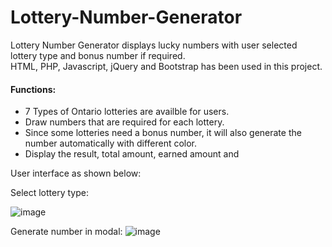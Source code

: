 # Lottery-Number-Generator
Lottery Number Generator displays lucky numbers with user selected lottery type and bonus number if required.  
HTML, PHP, Javascript, jQuery and Bootstrap has been used in this project.

#### Functions:
* 7 Types of Ontario lotteries are availble for users. 
* Draw numbers that are required for each lottery.
* Since some lotteries need a bonus number, it will also generate the number automatically with different color.
* Display the result, total amount, earned amount and 

User interface as shown below:  

  
 Select lottery type:

![image](https://user-images.githubusercontent.com/89232984/134793496-b1b86e03-0537-4176-971f-e5cc8510e9cd.png)

 Generate number in modal:
![image](https://user-images.githubusercontent.com/89232984/134793541-c8f14350-e72d-47b3-a0d0-d3d7ec28bfde.png)
